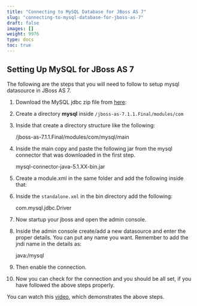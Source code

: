 ```yaml
---
title: "Connecting to MySQL Database for JBoss AS 7"
slug: "connecting-to-mysql-database-for-jboss-as-7"
draft: false
images: []
weight: 9976
type: docs
toc: true
---
```


## Setting Up MySQL for JBoss AS 7
The following are the steps that you will need to follow to setup mysql datasource in JBoss AS 7.

1. Download the MySQL jdbc zip file from [here][1]: 
2. Create a directory **mysql** inside `/jboss-as-7.1.1.Final/modules/com`
3. Inside that create a directory structure like the following:
 

    /jboss-as-7.1.1.Final/modules/com/mysql/main
4. Inside the main copy and paste the following jar from the mysql connector that was downloaded in the first step.
   

    mysql-connector-java-5.1.XX-bin.jar

5. Create a module.xml in the same folder and add the following inside that:

    
    <?xml version="1.0" encoding="UTF-8"?>
    <module xmlns="urn:jboss:module:1.1" name="com.mysql"> 
        <resources> 
           <resource-root path="mysql-connector-java-5.1.30-bin.jar"/> 
           <!-- Insert resources here --> 
        </resources> 
        <dependencies> 
           <module name="javax.api"/> 
        </dependencies>
    </module>

6. Inside the `standalone.xml` in the bin directory add the following:


    <driver name="mysql" module="com.mysql">
        <driver-class>com.mysql.jdbc.Driver</driver-class>
    </driver>

7. Now startup your jboss and open the admin console. 
8. Inside the admin console create/add a new datasource and enter the proper details. You can put any name you want. 
Remember to add the jndi name in the details as:
    

     java:/mysql

9. Then enable the connection.
10. Now you can check for the connection and you should be all set, if you have followed the above steps properly.

You can watch this [video][2], which demonstrates the above steps.


  [1]: http://dev.mysql.com/downloads/connector/j/
  [2]: https://www.youtube.com/watch?v=ZJQA4G5T5HA

